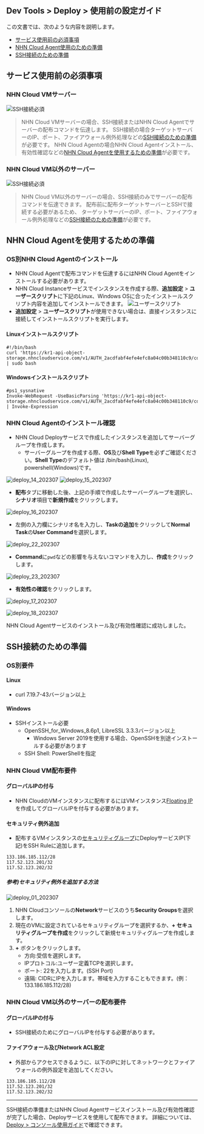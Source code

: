 ## Dev Tools > Deploy > 使用前の設定ガイド

この文書では、次のような内容を説明します。

* [サービス使用前の必須事項](/Dev%20Tools/Deploy/ko/setup-guide/#_1)
* [NHN Cloud Agent使用のための準備](/Dev%20Tools/Deploy/ko/setup-guide/#cloud-agent)
* [SSH接続のための準備](/Dev%20Tools/Deploy/ko/setup-guide/#ssh)

## サービス使用前の必須事項

### NHN Cloud VMサーバー
![SSH接続必須](https://kr1-api-object-storage.nhncloudservice.com/v1/AUTH_2acdfabf4efe4efc8a04c00b348110c9/cdn_origin/prod_tcdeploy/deploy_19_202307.png)

> NHN Cloud VMサーバーの場合、SSH接続またはNHN Cloud Agentでサーバーの配布コマンドを伝達します。
> SSH接続の場合ターゲットサーバーのIP、ポート、ファイアウォール例外処理などの[SSH接続のための準備](/Dev%20Tools/Deploy/ko/setup-guide/#ssh)が必要です。
> NHN Cloud Agentの場合NHN Cloud Agentインストール、有効性確認などの[NHN Cloud Agentを使用するための準備](/Dev%20Tools/Deploy/ko/setup-guide/#cloud-agent)が必要です。

### NHN Cloud VM以外のサーバー
![SSH接続必須](https://kr1-api-object-storage.nhncloudservice.com/v1/AUTH_2acdfabf4efe4efc8a04c00b348110c9/cdn_origin/prod_tcdeploy/deploy_20_202307.png)

> NHN Cloud VM以外のサーバーの場合、SSH接続のみでサーバーの配布コマンドを伝達できます。
> 配布前に配布ターゲットサーバーとSSHで接続する必要があるため、
> ターゲットサーバーのIP、ポート、ファイアウォール例外処理などの[SSH接続のための準備](/Dev%20Tools/Deploy/ko/setup-guide/#ssh)が必要です。

## NHN Cloud Agentを使用するための準備

### OS別NHN Cloud Agentのインストール
* NHN Cloud Agentで配布コマンドを伝達するにはNHN Cloud Agentをインストールする必要があります。
* NHN Cloud Instanceサービスでインスタンスを作成する際、**追加設定** > **ユーザースクリプト**に下記のLinux、Windows OSに合ったインストールスクリプト内容を追加してインストールできます。
  ![ユーザースクリプト](https://kr1-api-object-storage.nhncloudservice.com/v1/AUTH_2acdfabf4efe4efc8a04c00b348110c9/cdn_origin/prod_tcdeploy/deploy_21_202307.png)
* **追加設定** > **ユーザースクリプト**が使用できない場合は、直接インスタンスに接続してインストールスクリプトを実行します。

#### Linuxインストールスクリプト
```
#!/bin/bash
curl 'https://kr1-api-object-storage.nhncloudservice.com/v1/AUTH_2acdfabf4efe4efc8a04c00b348110c9/cdn_origin/prod_tcdeploy/qemu/cloud_agent_install_linux_1.0.0.sh' | sudo bash
```

#### Windowsインストールスクリプト
```
#ps1_sysnative
Invoke-WebRequest -UseBasicParsing 'https://kr1-api-object-storage.nhncloudservice.com/v1/AUTH_2acdfabf4efe4efc8a04c00b348110c9/cdn_origin/prod_tcdeploy/qemu/cloud_agent_install_windows_1.0.0.ps1' | Invoke-Expression
```

### NHN Cloud Agentのインストール確認
* NHN Cloud Deployサービスで作成したインスタンスを追加してサーバーグループを作成します。
    * サーバーグループを作成する際、**OS**及び**Shell Type**を必ずご確認ください。**Shell Type**のデフォルト値は /bin/bash(Linux), powershell(Windows)です。

![deploy_14_202307](https://kr1-api-object-storage.nhncloudservice.com/v1/AUTH_2acdfabf4efe4efc8a04c00b348110c9/cdn_origin/prod_tcdeploy/deploy_14_202307.png)
![deploy_15_202307](https://kr1-api-object-storage.nhncloudservice.com/v1/AUTH_2acdfabf4efe4efc8a04c00b348110c9/cdn_origin/prod_tcdeploy/deploy_15_202307.png)


* **配布**タブに移動した後、上記の手順で作成したサーバーグループを選択し、**シナリオ**項目で**新規作成**をクリックします。

![deploy_16_202307](https://kr1-api-object-storage.nhncloudservice.com/v1/AUTH_2acdfabf4efe4efc8a04c00b348110c9/cdn_origin/prod_tcdeploy/deploy_16_202307.png)

* 左側の入力欄にシナリオ名を入力し、**Taskの追加**をクリックして**Normal Task**の**User Command**を選択します。

![deploy_22_202307](https://kr1-api-object-storage.nhncloudservice.com/v1/AUTH_2acdfabf4efe4efc8a04c00b348110c9/cdn_origin/prod_tcdeploy/deploy_22_202307.png)

* **Command**に`pwd`などの影響を与えないコマンドを入力し、**作成**をクリックします。

![deploy_23_202307](https://kr1-api-object-storage.nhncloudservice.com/v1/AUTH_2acdfabf4efe4efc8a04c00b348110c9/cdn_origin/prod_tcdeploy/deploy_23_202307.png)

* **有効性の確認**をクリックします。

![deploy_17_202307](https://kr1-api-object-storage.nhncloudservice.com/v1/AUTH_2acdfabf4efe4efc8a04c00b348110c9/cdn_origin/prod_tcdeploy/deploy_17_202307.png)

![deploy_18_202307](https://kr1-api-object-storage.nhncloudservice.com/v1/AUTH_2acdfabf4efe4efc8a04c00b348110c9/cdn_origin/prod_tcdeploy/deploy_18_202307.png)

NHN Cloud Agentサービスのインストール及び有効性確認に成功しました。

## SSH接続のための準備

### OS別要件
#### Linux
* curl 7.19.7-43バージョン以上

#### Windows
* SSHインストール必要
    * OpenSSH_for_Windows_8.6p1, LibreSSL 3.3.3バージョン以上
        * Windows Server 2019を使用する場合、OpenSSHを別途インストールする必要があります
    * SSH Shell: PowerShellを指定

### NHN Cloud VM配布要件
#### グローバルIPの付与
* NHN CloudのVMインスタンスに配布するにはVMインスタンス[Floating IP](https://docs.nhncloud.com/ko/Compute/Instance/ko/console-guide/#ip_1)を作成してグローバルIPを付与する必要があります。

#### セキュリティ例外追加
* 配布するVMインスタンスの[セキュリティグループ](https://docs.nhncloud.com/ko/Compute/Instance/ko/console-guide/#_13)にDeployサービスIP(下記)をSSH Ruleに追加します。
```
133.186.185.112/28
117.52.123.201/32
117.52.123.202/32
```
##### 参考)セキュリティ例外を追加する方法

![deploy_01_202307](https://kr1-api-object-storage.nhncloudservice.com/v1/AUTH_2acdfabf4efe4efc8a04c00b348110c9/cdn_origin/prod_tcdeploy/deploy_01_202307.png)

1. NHN Cloudコンソールの**Network**サービスのうち**Security Groups**を選択します。
2. 現在のVMに設定されているセキュリティグループを選択するか、**+ セキュリティグループを作成**をクリックして新規セキュリティグループを作成します。
3. **+** ボタンをクリックします。
    * 方向:受信を選択します。
    * IPプロトコル:ユーザー定義TCPを選択します。
    * ポート: 22を入力します。(SSH Port)
    * 遠隔: CIDRにIPを入力します。帯域を入力することもできます。(例：133.186.185.112/28)

### NHN Cloud VM以外のサーバーの配布要件
#### グローバルIPの付与
* SSH接続のためにグローバルIPを付与する必要があります。

#### ファイアウォール及びNetwork ACL設定
* 外部からアクセスできるように、以下のIPに対してネットワークとファイアウォールの例外設定を追加してください。
```
133.186.185.112/28
117.52.123.201/32
117.52.123.202/32
```

- - -

SSH接続の準備またはNHN Cloud Agentサービスインストール及び有効性確認が完了した場合、Deployサービスを使用して配布できます。
詳細については、[Deploy > コンソール使用ガイド](/Dev%20Tools/Deploy/ko/console-guide/)で確認できます。
